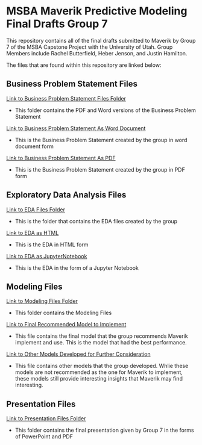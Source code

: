# MSBA Maverik Predictive Modeling Final Drafts Group 7
This repository contains all of the final drafts submitted to Maverik by Group 7 of the MSBA Capstone Project with the University of Utah. Group Members include Rachel Butterfield, Heber Jenson, and Justin Hamilton.


The files that are found within this repository are linked below:

## Business Problem Statement Files

[Link to Business Problem Statement Files Folder](https://github.com/justinhamilton125/MSBA-Maverik-Predictive-Modeling-Final-Drafts-Group-7/tree/main/Business%20Problem%20Statement%20Files)

- This folder contains the PDF and Word versions of the Business Problem Statement

[Link to Business Problem Statement As Word Document](https://github.com/justinhamilton125/MSBA-Maverik-Predictive-Modeling-Final-Drafts-Group-7/blob/main/Business%20Problem%20Statement%20Files/IS%206813%20Maverick%20Business%20Problem%20Statement.docx)

- This is the Business Problem Statement created by the group in word document form

[Link to Business Problem Statement As PDF](https://github.com/justinhamilton125/MSBA-Maverik-Predictive-Modeling-Final-Drafts-Group-7/blob/main/Business%20Problem%20Statement%20Files/IS%206813%20Maverick%20Business%20Problem%20Statement.pdf)
- This is the Business Problem Statement created by the group in PDF form


## Exploratory Data Analysis Files

[Link to EDA Files Folder](https://github.com/justinhamilton125/MSBA-Maverik-Predictive-Modeling-Final-Drafts-Group-7/tree/main/EDA%20Files)

- This is the folder that contains the EDA files created by the group

[Link to EDA as HTML](https://github.com/justinhamilton125/MSBA-Maverik-Predictive-Modeling-Final-Drafts-Group-7/blob/main/EDA%20Files/Group%207%20EDA%20Final%20Draft.html)

- This is the EDA in HTML form

[Link to EDA as JupyterNotebook](https://github.com/justinhamilton125/MSBA-Maverik-Predictive-Modeling-Final-Drafts-Group-7/blob/main/EDA%20Files/Group%207%20EDA%20Final%20Draft.ipynb)

- This is the EDA in the form of a Jupyter Notebook


## Modeling Files

[Link to Modeling Files Folder](https://github.com/justinhamilton125/MSBA-Maverik-Predictive-Modeling-Final-Drafts-Group-7/tree/main/Modeling%20Files)

- This folder contains the Modeling Files

[Link to Final Recommended Model to Implement](https://github.com/justinhamilton125/MSBA-Maverik-Predictive-Modeling-Final-Drafts-Group-7/blob/main/Modeling%20Files/Capstone%20Maverik%20Modeling%20Final%20Group%207.ipynb)

- This file contains the final model that the group recommends Maverik implement and use. This is the model that had the best performance.

[Link to Other Models Developed for Further Consideration](https://github.com/justinhamilton125/MSBA-Maverik-Predictive-Modeling-Final-Drafts-Group-7/blob/main/Modeling%20Files/Capstone%20Modeling%20Assignment%20Group%207%20(2).ipynb)

- This file contains other models that the group developed. Whlie these models are not recommended as the one for Maverik to implement, these models still provide interesting insights that Maverik may find interesting. 



## Presentation Files


[Link to Presentation Files Folder](https://github.com/justinhamilton125/MSBA-Maverik-Predictive-Modeling-Final-Drafts-Group-7/tree/main/Presentation)

- This folder contains the final presentation given by Group 7 in the forms of PowerPoint and PDF
